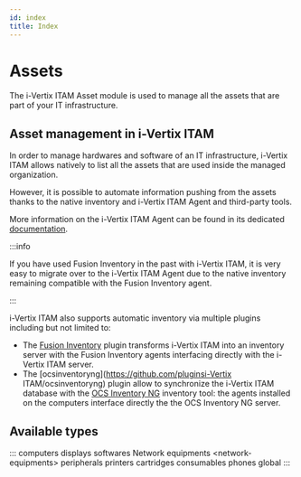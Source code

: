 ```yaml
---
id: index
title: Index
---
```


# Assets

The i-Vertix ITAM Asset module is used to manage all the assets that are part of
your IT infrastructure.

## Asset management in i-Vertix ITAM

In order to manage hardwares and software of an IT infrastructure, i-Vertix ITAM
allows natively to list all the assets that are used inside the managed
organization.

However, it is possible to automate information pushing from the assets
thanks to the native inventory and i-Vertix ITAM Agent and third-party tools.

More information on the i-Vertix ITAM Agent can be found in its dedicated
[documentation](https://glpi-agent.readthedocs.io/en/latest/index.html).

:::info

If you have used Fusion Inventory in the past with i-Vertix ITAM, it is very
easy to migrate over to the i-Vertix ITAM Agent due to the native inventory
remaining compatible with the Fusion Inventory agent.

:::

i-Vertix ITAM also supports automatic inventory via multiple plugins including
but not limited to:

- The [Fusion   Inventory](https://github.com/fusioninventory/fusioninventory-for-glpi/)
  plugin transforms i-Vertix ITAM into an inventory server with the Fusion
  Inventory agents interfacing directly with the i-Vertix ITAM server.
- The [ocsinventoryng](https://github.com/pluginsi-Vertix ITAM/ocsinventoryng)
  plugin allow to synchronize the i-Vertix ITAM database with the [OCS Inventory   NG](http://www.ocsinventory-ng.org) inventory tool: the agents
  installed on the computers interface directly the the OCS Inventory NG
  server.

## Available types

::: 
computers displays softwares Network equipments \<network-equipments\>
peripherals printers cartridges consumables phones global
:::

